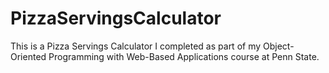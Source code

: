 # PizzaServingsCalculator
 This is a Pizza Servings Calculator I completed as part of my Object-Oriented Programming with Web-Based Applications course at Penn State.
